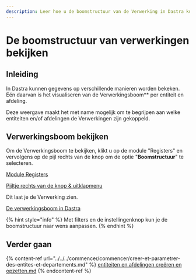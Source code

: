 ```yaml
---
description: Leer hoe u de boomstructuur van de Verwerking in Dastra kunt bekijken.
---
```


# De boomstructuur van verwerkingen bekijken

## Inleiding

In Dastra kunnen gegevens op verschillende manieren worden bekeken. Eén daarvan is het visualiseren van de Verwerkingsboom** per entiteit en afdeling.

Deze weergave maakt het met name mogelijk om te begrijpen aan welke entiteiten en/of afdelingen de Verwerkingen zijn gekoppeld.

## Verwerkingsboom bekijken

Om de Verwerkingsboom te bekijken, klikt u op de module "Registers" en vervolgens op de pijl rechts van de knop om de optie "**Boomstructuur**" te selecteren.

[Module Registers](<../../..gitbook/assets/image (199).png>)

[Pijltje rechts van de knop & uitklapmenu](<../../..gitbook/assets/Capture web_4-5-2022_95947\_app.dastra.eu.jpeg>)

Dit laat je de Verwerking zien.

[De verwerkingsboom in Dastra](<../../../.gitbook/assets/image (211).png>)

{% hint style="info" %}
Met filters en de instellingenknop kun je de boomstructuur naar wens aanpassen.
{% endhint %}

## Verder gaan

{% content-ref url="../../../commencer/commencer/creer-et-parametrer-des-entites-et-departements.md" %}
[entiteiten en afdelingen creëren en opzetten.md](../../../commencer/commencer/creer-et-parametrer-des-entites-et-departements.md)
{% endcontent-ref %}
